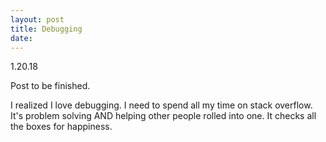 ```yaml
---
layout: post
title: Debugging
date: 
---
```


1.20.18

Post to be finished.

I realized I love debugging. I need to spend all my time on stack overflow. It's problem solving AND helping other people rolled into one.
It checks all the boxes for happiness.